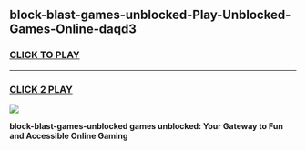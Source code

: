 
## block-blast-games-unblocked-Play-Unblocked-Games-Online-daqd3
<h3>
<a href="https://premium76.site?title=block-blast-games-unblocked&ref=25A">CLICK TO PLAY</a></h3>
<hr>

<h3>
<a href="https://premium76.site?title=block-blast-games-unblocked&ref=25A">CLICK 2 PLAY</a>
  
</h3>

<a href="https://premium76.site?title=block-blast-games-unblocked&ref=25A"><img src="https://clearcache.store/games.png"></a>


**block-blast-games-unblocked games unblocked: Your Gateway to Fun and Accessible Online Gaming**
